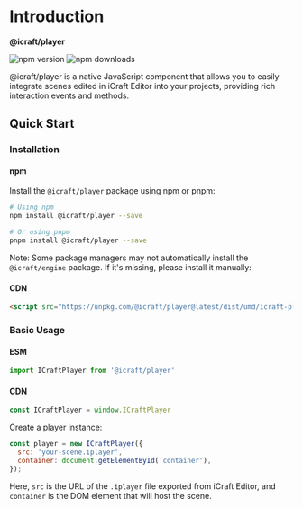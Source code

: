 # Introduction

**@icraft/player**
<p style={{ display: 'flex', alignItems: 'center', gap: '10px' }}>
  <img src="https://img.shields.io/npm/v/@icraft/player.svg" alt="npm version"/>
  <img src="https://img.shields.io/npm/dm/@icraft/player.svg" alt="npm downloads"/>
</p>

@icraft/player is a native JavaScript component that allows you to easily integrate scenes edited in iCraft Editor into your projects, providing rich interaction events and methods.

## Quick Start

### Installation

#### npm
Install the `@icraft/player` package using npm or pnpm:

```bash
# Using npm
npm install @icraft/player --save

# Or using pnpm
pnpm install @icraft/player --save
```

Note: Some package managers may not automatically install the `@icraft/engine` package. If it's missing, please install it manually:

#### CDN

```html
<script src="https://unpkg.com/@icraft/player@latest/dist/umd/icraft-player.min.js"></script>
```

### Basic Usage

#### ESM
```js
import ICraftPlayer from '@icraft/player'
```

#### CDN
```js
const ICraftPlayer = window.ICraftPlayer
```

Create a player instance:

```js
const player = new ICraftPlayer({
  src: 'your-scene.iplayer',
  container: document.getElementById('container'),
});
```

Here, `src` is the URL of the `.iplayer` file exported from iCraft Editor, and `container` is the DOM element that will host the scene.

